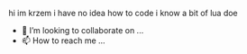 hi im krzem
i have no idea how to code
i know a bit of lua doe
- 💞️ I’m looking to collaborate on ...
- 📫 How to reach me ...
